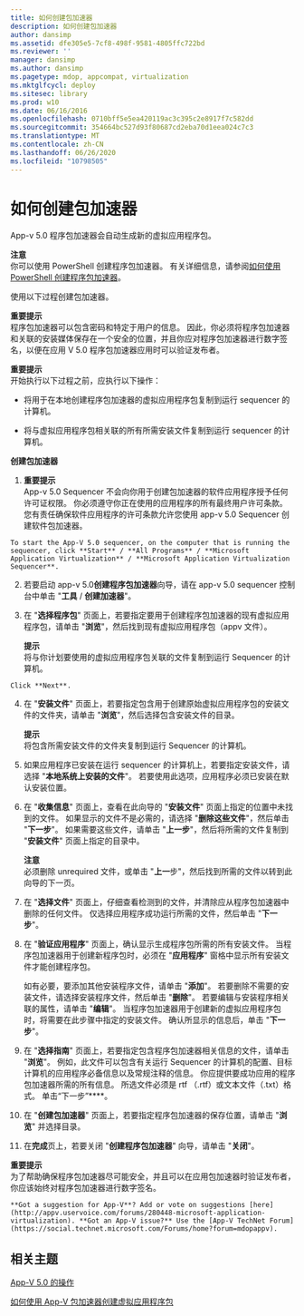 ```yaml
---
title: 如何创建包加速器
description: 如何创建包加速器
author: dansimp
ms.assetid: dfe305e5-7cf8-498f-9581-4805ffc722bd
ms.reviewer: ''
manager: dansimp
ms.author: dansimp
ms.pagetype: mdop, appcompat, virtualization
ms.mktglfcycl: deploy
ms.sitesec: library
ms.prod: w10
ms.date: 06/16/2016
ms.openlocfilehash: 0710bff5e5ea420119ac3c395c2e8917f7c582dd
ms.sourcegitcommit: 354664bc527d93f80687cd2eba70d1eea024c7c3
ms.translationtype: MT
ms.contentlocale: zh-CN
ms.lasthandoff: 06/26/2020
ms.locfileid: "10798505"
---
```

# 如何创建包加速器


App-v 5.0 程序包加速器会自动生成新的虚拟应用程序包。

**注意**  
你可以使用 PowerShell 创建程序包加速器。 有关详细信息，请参阅[如何使用 PowerShell 创建程序包加速器](how-to-create-a-package-accelerator-by-using-powershell.md)。



使用以下过程创建包加速器。

**重要提示**  
程序包加速器可以包含密码和特定于用户的信息。 因此，你必须将程序包加速器和关联的安装媒体保存在一个安全的位置，并且你应对程序包加速器进行数字签名，以便在应用 V 5.0 程序包加速器应用时可以验证发布者。



**重要提示**  
开始执行以下过程之前，应执行以下操作：

-   将用于在本地创建程序包加速器的虚拟应用程序包复制到运行 sequencer 的计算机。

-   将与虚拟应用程序包相关联的所有所需安装文件复制到运行 sequencer 的计算机。



**创建包加速器**

1.  **重要提示**  
    App-v 5.0 Sequencer 不会向你用于创建包加速器的软件应用程序授予任何许可证权限。 你必须遵守你正在使用的应用程序的所有最终用户许可条款。 您有责任确保软件应用程序的许可条款允许您使用 app-v 5.0 Sequencer 创建软件包加速器。



~~~
To start the App-V 5.0 sequencer, on the computer that is running the sequencer, click **Start** / **All Programs** / **Microsoft Application Virtualization** / **Microsoft Application Virtualization Sequencer**.
~~~

2. 若要启动 app-v 5.0**创建程序包加速器**向导，请在 app-v 5.0 sequencer 控制台中单击 "**工具**  /  **创建加速器**"。

3. 在 "**选择程序包**" 页面上，若要指定要用于创建程序包加速器的现有虚拟应用程序包，请单击 "**浏览**"，然后找到现有虚拟应用程序包（appv 文件）。

   **提示**  
   将与你计划要使用的虚拟应用程序包关联的文件复制到运行 Sequencer 的计算机。



~~~
Click **Next**.
~~~

4. 在 "**安装文件**" 页面上，若要指定包含用于创建原始虚拟应用程序包的安装文件的文件夹，请单击 "**浏览**"，然后选择包含安装文件的目录。

   **提示**  
   将包含所需安装文件的文件夹复制到运行 Sequencer 的计算机。



5. 如果应用程序已安装在运行 sequencer 的计算机上，若要指定安装文件，请选择 "**本地系统上安装的文件**"。 若要使用此选项，应用程序必须已安装在默认安装位置。

6. 在 "**收集信息**" 页面上，查看在此向导的 "**安装文件**" 页面上指定的位置中未找到的文件。 如果显示的文件不是必需的，请选择 "**删除这些文件**"，然后单击 "**下一步**"。 如果需要这些文件，请单击 "**上一步**"，然后将所需的文件复制到 "**安装文件**" 页面上指定的目录中。

   **注意**  
   必须删除 unrequired 文件，或单击 "**上一**步"，然后找到所需的文件以转到此向导的下一页。



7. 在 "**选择文件**" 页面上，仔细查看检测到的文件，并清除应从程序包加速器中删除的任何文件。 仅选择应用程序成功运行所需的文件，然后单击 "**下一步**"。

8. 在 "**验证应用程序**" 页面上，确认显示生成程序包所需的所有安装文件。 当程序包加速器用于创建新程序包时，必须在 "**应用程序**" 窗格中显示所有安装文件才能创建程序包。

   如有必要，要添加其他安装程序文件，请单击 "**添加**"。 若要删除不需要的安装文件，请选择安装程序文件，然后单击 "**删除**"。 若要编辑与安装程序相关联的属性，请单击 "**编辑**"。 当程序包加速器用于创建新的虚拟应用程序包时，将需要在此步骤中指定的安装文件。 确认所显示的信息后，单击 "**下一步**"。

9. 在 "**选择指南**" 页面上，若要指定包含程序包加速器相关信息的文件，请单击 "**浏览**"。 例如，此文件可以包含有关运行 Sequencer 的计算机的配置、目标计算机的应用程序必备信息以及常规注释的信息。 你应提供要成功应用的程序包加速器所需的所有信息。 所选文件必须是 rtf （.rtf）或文本文件（.txt）格式。 单击“下一步”****。

10. 在 "**创建包加速器**" 页面上，若要指定程序包加速器的保存位置，请单击 "**浏览**" 并选择目录。

11. 在**完成**页上，若要关闭 "**创建程序包加速器**" 向导，请单击 "**关闭**"。

   **重要提示**  
   为了帮助确保程序包加速器尽可能安全，并且可以在应用包加速器时验证发布者，你应该始终对程序包加速器进行数字签名。



~~~
**Got a suggestion for App-V**? Add or vote on suggestions [here](http://appv.uservoice.com/forums/280448-microsoft-application-virtualization). **Got an App-V issue?** Use the [App-V TechNet Forum](https://social.technet.microsoft.com/Forums/home?forum=mdopappv).
~~~

## 相关主题


[App-V 5.0 的操作](operations-for-app-v-50.md)

[如何使用 App-V 包加速器创建虚拟应用程序包](how-to-create-a-virtual-application-package-using-an-app-v-package-accelerator.md)









